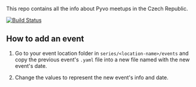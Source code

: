 This repo contains all the info about Pyvo meetups in the Czech Republic.

[![Build Status](https://travis-ci.org/pyvec/pyvo-data.svg?branch=master)](https://travis-ci.org/pyvec/pyvo-data)

How to add an event
-------------------

1. Go to your event location folder in `series/<location-name>/events` and copy the previous event's `.yaml` file into a new file named with the new event's date.

2. Change the values to represent the new event's info and date.
